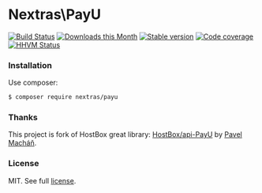 Nextras\PayU
============

[![Build Status](https://travis-ci.org/nextras/payu.png?branch=master)](https://travis-ci.org/nextras/payu)
[![Downloads this Month](https://img.shields.io/packagist/dm/nextras/payu.svg?style=flat)](https://packagist.org/packages/nextras/payu)
[![Stable version](http://img.shields.io/packagist/v/nextras/payu.svg?style=flat)](https://packagist.org/packages/nextras/payu)
[![Code coverage](https://img.shields.io/coveralls/nextras/payu.svg?style=flat)](https://coveralls.io/r/nextras/payu)
[![HHVM Status](http://img.shields.io/hhvm/nextras/payu.svg?style=flat)](http://hhvm.h4cc.de/package/nextras/payu)


### Installation

Use composer:

```sh
$ composer require nextras/payu
```

### Thanks

This project is fork of HostBox great library: [HostBox/api-PayU](https://github.com/HostBox/api-PayU) by [Pavel Macháň](https://github.com/pmachan). 

### License

MIT. See full [license](license.md).
